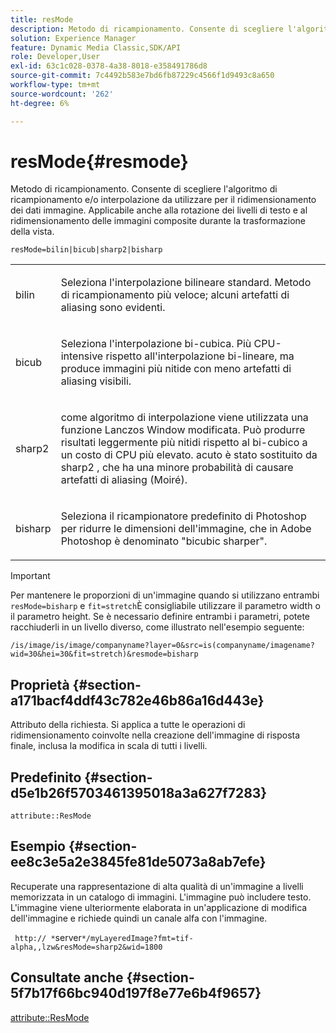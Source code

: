 ```yaml
---
title: resMode
description: Metodo di ricampionamento. Consente di scegliere l'algoritmo di ricampionamento e/o interpolazione da utilizzare per il ridimensionamento dei dati immagine. Applicabile anche alla rotazione dei livelli di testo e al ridimensionamento delle immagini composite durante la trasformazione della vista.
solution: Experience Manager
feature: Dynamic Media Classic,SDK/API
role: Developer,User
exl-id: 63c1c028-0378-4a38-8018-e358491786d8
source-git-commit: 7c4492b583e7bd6fb87229c4566f1d9493c8a650
workflow-type: tm+mt
source-wordcount: '262'
ht-degree: 6%

---
```


# resMode{#resmode}

Metodo di ricampionamento. Consente di scegliere l&#39;algoritmo di ricampionamento e/o interpolazione da utilizzare per il ridimensionamento dei dati immagine. Applicabile anche alla rotazione dei livelli di testo e al ridimensionamento delle immagini composite durante la trasformazione della vista.

`resMode=bilin|bicub|sharp2|bisharp`

<table id="table_FD658AC521E24EB9ADBB87F98549BC3B"> 
 <tbody> 
  <tr> 
   <td colname="col1"> <p> <span class="codeph"> bilin </span> </p> </td> 
   <td colname="col2"> <p>Seleziona l'interpolazione bilineare standard. Metodo di ricampionamento più veloce; alcuni artefatti di aliasing sono evidenti. </p> </td> 
  </tr> 
  <tr> 
   <td colname="col1"> <p> <span class="codeph"> bicub </span> </p> </td> 
   <td colname="col2"> <p>Seleziona l'interpolazione bi-cubica. Più CPU-intensive rispetto all'interpolazione bi-lineare, ma produce immagini più nitide con meno artefatti di aliasing visibili. </p> </td> 
  </tr> 
  <tr> 
   <td colname="col1"> <p> <span class="codeph"> sharp2 </span> </p> </td> 
   <td colname="col2"> <p>come algoritmo di interpolazione viene utilizzata una funzione Lanczos Window modificata. Può produrre risultati leggermente più nitidi rispetto al bi-cubico a un costo di CPU più elevato. <span class="codeph"> acuto </span> è stato sostituito da <span class="codeph"> sharp2 </span>, che ha una minore probabilità di causare artefatti di aliasing (Moiré). </p> </td> 
  </tr> 
  <tr> 
   <td colname="col1"> <p> <span class="codeph"> bisharp </span> </p> </td> 
   <td colname="col2"> <p>Seleziona il ricampionatore predefinito di Photoshop per ridurre le dimensioni dell'immagine, che in Adobe Photoshop è denominato "bicubic sharper". </p> </td> 
  </tr> 
 </tbody> 
</table>

>[!IMPORTANT]
>
>Per mantenere le proporzioni di un&#39;immagine quando si utilizzano entrambi `resMode=bisharp` e `fit=stretch`È consigliabile utilizzare il parametro width o il parametro height. Se è necessario definire entrambi i parametri, potete racchiuderli in un livello diverso, come illustrato nell&#39;esempio seguente:
>
>`/is/image/is/image/companyname?layer=0&src=is(companyname/imagename?wid=30&hei=30&fit=stretch)&resmode=bisharp`

## Proprietà {#section-a171bacf4ddf43c782e46b86a16d443e}

Attributo della richiesta. Si applica a tutte le operazioni di ridimensionamento coinvolte nella creazione dell&#39;immagine di risposta finale, inclusa la modifica in scala di tutti i livelli.

## Predefinito {#section-d5e1b26f5703461395018a3a627f7283}

`attribute::ResMode`

## Esempio {#section-ee8c3e5a2e3845fe81de5073a8ab7efe}

Recuperate una rappresentazione di alta qualità di un&#39;immagine a livelli memorizzata in un catalogo di immagini. L&#39;immagine può includere testo. L&#39;immagine viene ulteriormente elaborata in un&#39;applicazione di modifica dell&#39;immagine e richiede quindi un canale alfa con l&#39;immagine.

` http:// *`server`*/myLayeredImage?fmt=tif-alpha,,lzw&resMode=sharp2&wid=1800`

## Consultate anche {#section-5f7b17f66bc940d197f8e77e6b4f9657}

[attribute::ResMode](../../../../../is-api/image-catalog/image-serving-api-ref/c-image-catalog-reference/c-attributes-reference/r-is-cat-resmode.md#reference-609095ef568743a086f28d87c54dafa2)
